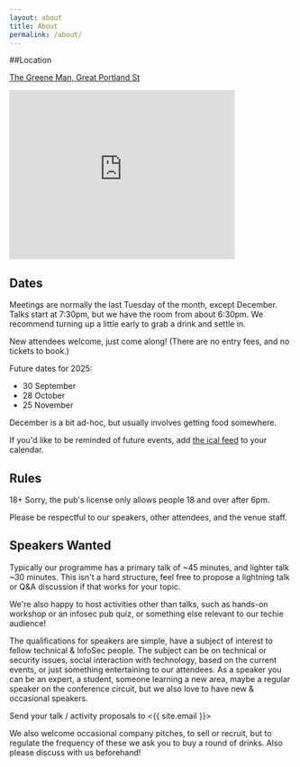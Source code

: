 ```yaml
---
layout: about
title: About
permalink: /about/
---
```


##Location


[The Greene Man, Great Portland St](https://maps.app.goo.gl/ps8FnqqTMWEWYemM9)

<iframe src="https://www.google.com/maps/embed?pb=!1m18!1m12!1m3!1d2311.114661812128!2d-0.14578532337894828!3d51.523706871817005!2m3!1f0!2f0!3f0!3m2!1i1024!2i768!4f13.1!3m3!1m2!1s0x48761ad7a49a07f5%3A0xe9a0fd9cc3fcd256!2sGreene%20Man!5e1!3m2!1sen!2suk!4v1744997646560!5m2!1sen!2suk" width="400" height="300" style="border:0;" allowfullscreen="" loading="lazy" referrerpolicy="no-referrer-when-downgrade"></iframe>

## Dates

Meetings are normally the last Tuesday of the month, except December. Talks start at 7:30pm, but we have the room from about 6:30pm. We recommend turning up a little early to grab a drink and settle in.

New attendees welcome, just come along!
(There are no entry fees, and no tickets to book.)

Future dates for 2025:

 - 30 September
 - 28 October
 - 25 November

December is a bit ad-hoc, but usually involves getting food somewhere.

If you'd like to be reminded of future events, add [the ical feed](/feed.ics) to your calendar.

## Rules

18+ Sorry, the pub's license only allows people 18 and over after 6pm.

Please be respectful to our speakers, other attendees, and the venue staff.

## Speakers Wanted

Typically our programme has a primary talk of ~45 minutes, and lighter talk ~30 minutes.
This isn't a hard structure, feel free to propose a lightning talk or Q&A
discussion if that works for your topic.

We're also happy to host activities other than talks, such as hands-on workshop or an infosec pub quiz, or something else relevant to our techie audience!

The qualifications for speakers are simple, have a subject of interest
to fellow technical & InfoSec people. The subject can be on technical 
or security issues, social interaction with technology, based on the
current events, or just something entertaining to our attendees.
As a speaker you can be an expert, a student, someone learning a new
area, maybe a regular speaker on the conference circuit, but we also
love to have new & occasional speakers.

Send your talk / activity proposals to <{{ site.email }}>


We also welcome occasional company pitches, to sell or recruit, but to regulate
the frequency of these we ask you to buy a round of drinks. Also please
discuss with us beforehand!

